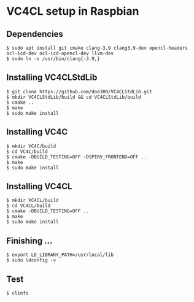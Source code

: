 # VC4CL setup in Raspbian

## Dependencies
```
$ sudo apt install git cmake clang-3.9 clang3.9-dev opencl-headers ocl-icd-dev ocl-icd-opencl-dev llvm-dev
$ sudo ln -s /usr/bin/clang{-3.9,}
```

## Installing VC4CLStdLib
```
$ git clone https://github.com/doe300/VC4CLStdLib.git
$ mkdir VC4CLStdLib/build && cd VC4CLStdLib/build
$ cmake ..
$ make
$ sudo make install
```

## Installing VC4C
```
$ mkdir VC4C/build
$ cd VC4C/build
$ cmake -DBUILD_TESTING=OFF -DSPIRV_FRONTEND=OFF ..
$ make
$ sudo make install
```

## Installing VC4CL
```
$ mkdir VC4CL/build
$ cd VC4CL/build
$ cmake -DBUILD_TESTING=OFF ..
$ make
$ sudo make install
```

## Finishing ...
```
$ export LD_LIBRARY_PATH=/usr/local/lib
$ sudo ldconfig -v
```

## Test
```
$ clinfo
```
